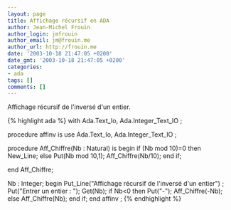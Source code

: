 ```yaml
---
layout: page
title: Affichage récursif en ADA
author: Jean-Michel Frouin
author_login: jmfrouin
author_email: jm@frouin.me
author_url: http://frouin.me
date: '2003-10-18 21:47:05 +0200'
date_gmt: '2003-10-18 21:47:05 +0200'
categories:
- ada
tags: []
comments: []
---
```

<p>Affichage récursif de l'inversé d'un entier.</p>

<!--more-->
{% highlight ada %}
with Ada.Text_Io, Ada.Integer_Text_IO ;

procedure affinv is
  use Ada.Text_Io, Ada.Integer_Text_IO ;

  procedure Aff_Chiffre(Nb : Natural) is
  begin
     if (Nb mod 10)=0 then
        New_Line;
     else
        Put(Nb mod 10,1);
        Aff_Chiffre(Nb/10);
     end if;

end Aff_Chiffre;


Nb : Integer;
begin
  Put_Line("Affichage récursif de l'inversé d'un entier") ;
  Put("Entrer un entier : ");
  Get(Nb);
  if Nb<0 then
     Put("-");
     Aff_Chiffre(-Nb);
  else
     Aff_Chiffre(Nb);
  end if;
end affinv ;
{% endhighlight %}
<!-- Matomo -->
<script type="text/javascript">
  var _paq = window._paq || [];
  /* tracker methods like "setCustomDimension" should be called before "trackPageView" */
  _paq.push(['trackPageView']);
  _paq.push(['enableLinkTracking']);
  (function() {
    var u="//stats.frouin.me/";
    _paq.push(['setTrackerUrl', u+'matomo.php']);
    _paq.push(['setSiteId', '1']);
    var d=document, g=d.createElement('script'), s=d.getElementsByTagName('script')[0];
    g.type='text/javascript'; g.async=true; g.defer=true; g.src=u+'matomo.js'; s.parentNode.insertBefore(g,s);
  })();
</script>
<!-- End Matomo Code -->
